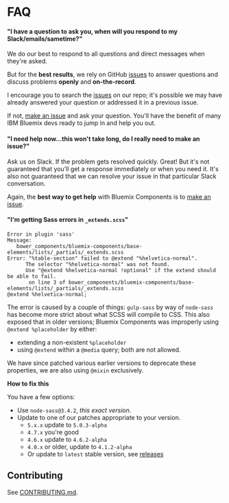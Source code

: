 # FAQ

#### "I have a question to ask you, when will you respond to my Slack/emails/sametime?"

We do our best to respond to all questions and direct messages when they're asked.

But for the **best results**, we rely on GitHub [issues](https://github.ibm.com/Bluemix/bluemix-components/issues) to answer questions and discuss problems **openly** and **on-the-record**.

I encourage you to search the [issues](https://github.ibm.com/Bluemix/bluemix-components/issues) on our repo; it's possible we may have already answered your question or addressed it in a previous issue.

If not, [make an issue](https://github.ibm.com/Bluemix/bluemix-components/issues/new) and ask your question. You'll have the benefit of many IBM Bluemix devs ready to jump in and help you out.

#### "I need help now...this won't take long, do I really need to make an issue?"

Ask us on Slack.
If the problem gets resolved quickly. Great!
But it's not guaranteed that you'll get a response immediately or when you need it.
It's also not guaranteed that we can resolve your issue in that particular Slack conversation.

Again, the **best way to get help** with Bluemix Components is to [make an issue](https://github.ibm.com/Bluemix/bluemix-components/issues/new).

#### "I'm getting Sass errors in `_extends.scss`"
```
Error in plugin 'sass'
Message:
   bower_components/bluemix-components/base-elements/lists/_partials/_extends.scss
Error: "%table-section" failed to @extend "%helvetica-normal".
      The selector "%helvetica-normal" was not found.
      Use "@extend %helvetica-normal !optional" if the extend should be able to fail.
       on line 3 of bower_components/bluemix-components/base-elements/lists/_partials/_extends.scss
@extend %helvetica-normal;
```

The error is caused by a couple of things: `gulp-sass` by way of `node-sass` has become more strict about what SCSS will compile to CSS. This also exposed that in older versions; Bluemix Components was improperly using `@extend %placeholder` by either:
* extending a non-existent `%placeholder`
* using `@extend` within a `@media` query; both are not allowed.

We have since patched various earlier versions to deprecate these properties, we are also using `@mixin` exclusively.

**How to fix this**

You have a few options:

* Use `node-sass@3.4.2`, *this exact version*.
* Update to one of our patches appropriate to your version.
  * `5.x.x` update to `5.0.3-alpha`
  * `4.7.x` you're good
  * `4.6.x` update to `4.6.2-alpha`
  * `4.0.x` or older, update to `4.1.2-alpha`
  * Or update to `latest` stable version, see [releases](https://github.ibm.com/Bluemix/bluemix-components/releases)


## Contributing

See [CONTRIBUTING.md](./CONTRIBUTING.md).

